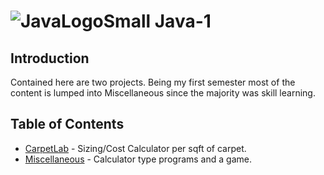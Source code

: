 # ![JavaLogoSmall](https://github.com/Spades86/Undergraduate/blob/master/images/JavaLogoSmall.png?raw=true) Java-1
## Introduction
Contained here are two projects. Being my first semester most of the content is lumped into Miscellaneous since the majority was skill learning.

## Table of Contents
* [CarpetLab](https://github.com/Spades86/Undergraduate/tree/master/Java/Java-1/CarpetLab) - Sizing/Cost Calculator per sqft of carpet.
* [Miscellaneous](https://github.com/Spades86/Undergraduate/tree/master/Java/Java-1/Miscellaneous) - Calculator type programs and a game.
